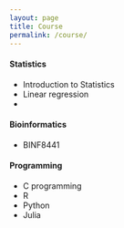 ```yaml
---
layout: page
title: Course
permalink: /course/
---
```


#### Statistics
- Introduction to Statistics
- Linear regression
- 


#### Bioinformatics
- BINF8441


#### Programming
- C programming
- R 
- Python
- Julia


